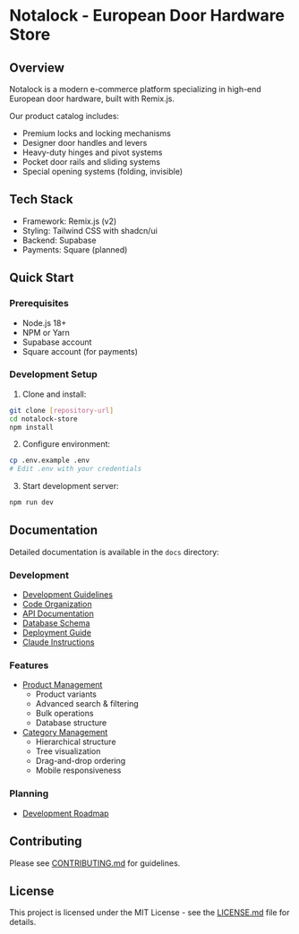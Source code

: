 # Notalock - European Door Hardware Store

## Overview
Notalock is a modern e-commerce platform specializing in high-end European door hardware, built with Remix.js.

Our product catalog includes:
- Premium locks and locking mechanisms
- Designer door handles and levers
- Heavy-duty hinges and pivot systems
- Pocket door rails and sliding systems
- Special opening systems (folding, invisible)

## Tech Stack
- Framework: Remix.js (v2)
- Styling: Tailwind CSS with shadcn/ui
- Backend: Supabase
- Payments: Square (planned)

## Quick Start

### Prerequisites
- Node.js 18+
- NPM or Yarn
- Supabase account
- Square account (for payments)

### Development Setup
1. Clone and install:
```bash
git clone [repository-url]
cd notalock-store
npm install
```

2. Configure environment:
```bash
cp .env.example .env
# Edit .env with your credentials
```

3. Start development server:
```bash
npm run dev
```

## Documentation

Detailed documentation is available in the `docs` directory:

### Development
- [Development Guidelines](./docs/development/guidelines.md)
- [Code Organization](./docs/development/code-organization.md)
- [API Documentation](./docs/api.md)
- [Database Schema](./docs/database.md)
- [Deployment Guide](./docs/deployment.md)
- [Claude Instructions](./docs/development/claude-instructions.md)

### Features
- [Product Management](./docs/features/product-management.md)
  - Product variants
  - Advanced search & filtering
  - Bulk operations
  - Database structure
- [Category Management](./docs/features/category-management.md)
  - Hierarchical structure
  - Tree visualization
  - Drag-and-drop ordering
  - Mobile responsiveness

### Planning
- [Development Roadmap](./docs/roadmap/development-plan.md)

## Contributing
Please see [CONTRIBUTING.md](./CONTRIBUTING.md) for guidelines.

## License
This project is licensed under the MIT License - see the [LICENSE.md](./LICENSE.md) file for details.